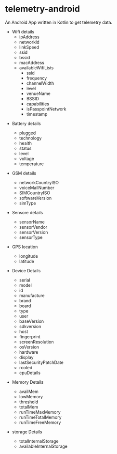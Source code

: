 # telemetry-android
An Android App written in Kotlin to get telemetry data.
 
 
 - Wifi details 
    - ipAddress
    - networkId
    - linkSpeed
    - ssid
    - bssid
    - macAddress
    - availableWifiLists
      - ssid
      - frequency
      - channelWidth
      - level
      - venueName
      - BSSID
      - capabilities
      - isPasspointNetwork
      - timestamp

* Battery details
    * plugged
    * technology
    * health
    * status
    * level
    * voltage
    * temperature

 * GSM details
    * networkCountryISO
    * voiceMailNumber
    * SIMCountryISO
    * softwareVersion
    * simType

 * Sensore details
    * sensorName
    * sensorVendor
    * sensorVersion
    * sensorType

 * GPS location
    * longitude
    * latitude


  * Device Details
    * serial
    * model
    * id
    * manufacture
    * brand
    * board
    * type
    * user
    * baseVersion
    * sdkversion
    * host
    * fingerprint
    * screenResolution
    * osVersion
    * hardware
    * display
    * lastSecurityPatchDate
    * rooted
    * cpuDetails

* Memory Details
    * availMem
    * lowMemory
    * threshold
    * totalMem
    * runTimeMaxMemory
    * runTimeTotalMemory
    * runTimeFreeMemory

* storage Details
    * totalInternalStorage
    * availableInternalStorage
